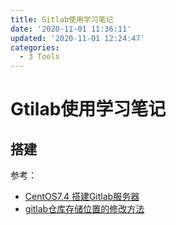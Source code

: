```yaml
---
title: Gitlab使用学习笔记
date: '2020-11-01 11:36:11'
updated: '2020-11-01 12:24:47'
categories:
  - 3 Tools
---
```

# Gtilab使用学习笔记

## 搭建

参考：

- [CentOS7.4 搭建Gitlab服务器](https://sxfblog.com/index.php/archives/238.html)
- [gitlab仓库存储位置的修改方法](https://blog.whsir.com/post-1490.html)
